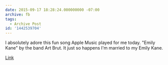 ```yaml
---
date: 2015-09-17 18:28:24.000000000 -07:00
archive: fb
tags: 
  - Archive Post
id: '1442539704'
---
```


I absolutely adore this fun song Apple Music played for me today. "Emily Kane" by the band Art Brut. It just so happens I'm married to my Emily Kane. 

[Link](http://youtu.be/uvA0UBesfbY)
